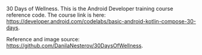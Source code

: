 30 Days of Wellness. 
This is the Android Developer training course reference code. 
The course link is here: https://developer.android.com/codelabs/basic-android-kotlin-compose-30-days. 

Reference and image source: https://github.com/DanilaNesterov/30DaysOfWellness. 
